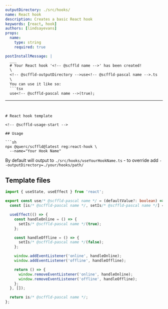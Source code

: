 ```yaml
---
outputDirectory: ./src/hooks/
name: React hook
description: Creates a basic React hook
keywords: [react, hook]
authors: [lindsayevans]
props:
  name:
    type: string
    required: true

postInstallMessage: |
  ___
  # Your React hook '<!-- @scffld name -->' has been created!
  \
  <!-- @scffld-outputDirectory -->use<!-- @scffld-pascal name -->.ts
  \
  You can use it like so:
  ```tsx
  use<!-- @scffld-pascal name -->(true);
  ```
---
```


# React hook template

<!-- @scffld-usage-start -->

## Usage

```sh
npx @querc/scffld@latest reg:react-hook \
  --name="Your Hook Name"
```

By default will output to `./src/hooks/useYourHookName.ts` - to override add `--outputDirectory=./your/hooks/path/`

<!-- @scffld-usage-end -->

## Template files

<!-- prettier-ignore-start -->

```ts { filename: 'use${ @scffld-pascal name }.ts' }
import { useState, useEffect } from 'react';

export const use/* @scffld-pascal name */ = (defaultValue?: boolean) => {
  const [is/* @scffld-pascal name */, setIs/* @scffld-pascal name */] = useState(defaultValue);

  useEffect(() => {
    const handleOnline = () => {
      setIs/* @scffld-pascal name */(true);
    };

    const handleOffline = () => {
      setIs/* @scffld-pascal name */(false);
    };

    window.addEventListener('online', handleOnline);
    window.addEventListener('offline', handleOffline);

    return () => {
      window.removeEventListener('online', handleOnline);
      window.removeEventListener('offline', handleOffline);
    };
  }, []);

  return is/* @scffld-pascal name */;
};

```
<!-- prettier-ignore-end -->
